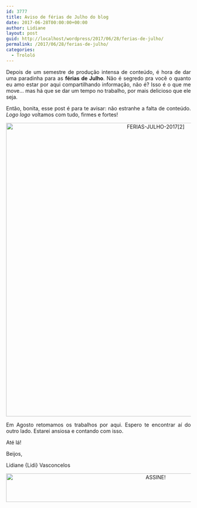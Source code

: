 ```yaml
---
id: 3777
title: Aviso de férias de Julho do blog
date: 2017-06-28T00:00:00+00:00
author: Lidiane
layout: post
guid: http://localhost/wordpress/2017/06/28/ferias-de-julho/
permalink: /2017/06/28/ferias-de-julho/
categories:
  - Trololó
---
```

<p align="justify">
  Depois de um semestre de produção intensa de conteúdo, é hora de dar uma paradinha para as <strong>férias de Julho</strong>. Não é segredo pra você o quanto eu amo estar por aqui compartilhando informação, não é? Isso é o que me move… mas há que se dar um tempo no trabalho, por mais delicioso que ele seja.
</p>

<p align="justify">
  Então, bonita, esse post é para te avisar: não estranhe a falta de conteúdo. <em>Logo logo</em> voltamos com tudo, firmes e fortes!
</p>

<p align="center">
  <img class="alignnone size-full wp-image-13924" src="http://www.trololodemulher.com.br/blog/wp-content/uploads/2017/06/FERIAS-JULHO-20172.jpg" alt="FERIAS-JULHO-2017[2]" width="800" height="800" />
</p>

<p align="justify">
  Em Agosto retomamos os trabalhos por aqui. Espero te encontrar aí do outro lado. Estarei ansiosa e contando com isso.
</p>

<p align="justify">
  Até lá!
</p>

<p align="justify">
  Beijos,
</p>

<p align="justify">
  Lidiane {Lidi} Vasconcelos
</p>

<p align="center">
  <a href="http://feedburner.google.com/fb/a/mailverify?uri=blogbichafemea&loc=pt_BR" target="_blank"><img class="alignnone size-full wp-image-10439" src="http://www.trololodemulher.com.br/blog/wp-content/uploads/2014/09/ASSINE.png" alt="ASSINE!" width="800" height="78" /></a>
</p>